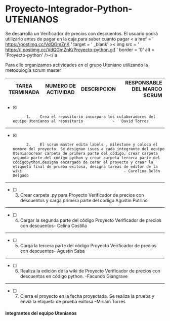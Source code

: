 # Proyecto-Integrador-Python-UTENIANOS
Se desarrolla un Verificador de precios con descuentos. El usuario podrá utilizarlo antes de pagar en la caja,para saber cuanto pagar < a href = ' https://postimg.cc/VdQGmZnK ' target = ' _blank' >< img src = ' https://i.postimg.cc/VdQGmZnK/Proyecto-python.gif ' border = '0' alt = 'Proyecto-python' /></ a

Para ello organizamos actividades en el grupo Uteniano utilizando la metodología scrum master

|TAREA TERMINADA |NUMERO DE ACTIVIDAD | DESCRIPCION                                                                         |RESPONSABLE DEL MARCO SCRUM                 
|----------------|--------------------|------------------------------------------------------------------------------------------|-------------------------:|

- [X]           1.    Crea el repositorio incorpora los colaboradores del equipo Utenianos al repositorio             -   David Torres  
---

- [X]           2.    El scrum master edita labels , milestone y coloca el nombre del proyecto. Se designan isues a cada integrante del equipo Utenianocrear carpeta de primera parte del código, crear carpeta segunda parte del código python y crear carpeta tercera parte del códigopython,designa encargado de cerar el proyecto y crear la etiqueta final de prueba exitosa, designa tareas de editor de la wiki                                             - Carolina Belén Delgado
---

- [ ] 3. Crear carpeta .py para Proyecto Verificador de precios con descuentos y carga primera parte del codigo Agustín Putrino
---

- [ ] 4. Cargar la segunda parte del código Proyecto Verificador de precios con descuentos- Celina Costilla
--- 

- [ ] 5. Carga la tercera parte del código Proyecto Verificador de precios con descuentos- Agustín Saba
---

- [ ] 6. Realiza la edición de la wiki de Proyecto Verificador de precios con descuentos en código python. -Facundo Giangrave
---
- [ ] 7. Cierra el proyecto en la fecha proyectada. Se realiza la prueba y envia la etiqueta de prueba exitosa -Miriam Torres

#### Integrantes del equipo Utenianos


